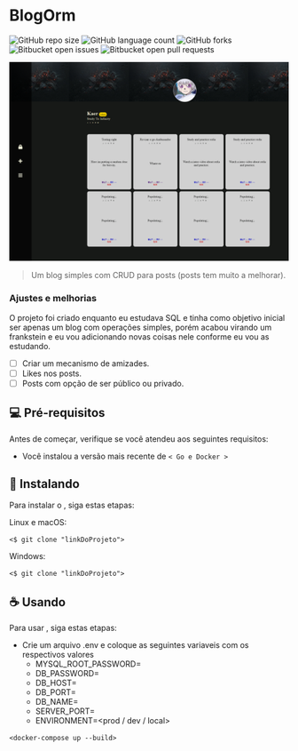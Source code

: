 # BlogOrm

![GitHub repo size](https://img.shields.io/github/repo-size/iuricode/README-template?style=for-the-badge)
![GitHub language count](https://img.shields.io/github/languages/count/iuricode/README-template?style=for-the-badge)
![GitHub forks](https://img.shields.io/github/forks/iuricode/README-template?style=for-the-badge)
![Bitbucket open issues](https://img.shields.io/bitbucket/issues/iuricode/README-template?style=for-the-badge)
![Bitbucket open pull requests](https://img.shields.io/bitbucket/pr-raw/iuricode/README-template?style=for-the-badge)

<img src="./assets/img/img-readme.png" alt="Imagem da home page de um usuário do blogorm">

> Um blog simples com CRUD para posts (posts tem muito a melhorar).


### Ajustes e melhorias

O projeto foi criado enquanto eu estudava SQL e tinha como objetivo inicial ser apenas um blog com operações simples,
porém acabou virando um frankstein e eu vou adicionando novas coisas nele conforme eu vou as estudando. 

- [ ] Criar um mecanismo de amizades.
- [ ] Likes nos posts.
- [ ] Posts com opção de ser público ou privado.

## 💻 Pré-requisitos

Antes de começar, verifique se você atendeu aos seguintes requisitos:
* Você instalou a versão mais recente de `< Go e Docker >`

## 🚀 Instalando <blogorm>

Para instalar o <blogorm>, siga estas etapas:

Linux e macOS:
```
<$ git clone "linkDoProjeto">
```

Windows:
```
<$ git clone "linkDoProjeto">
```

## ☕ Usando <blogorm>

Para usar <blogorm>, siga estas etapas:

* Crie um arquivo .env e coloque as seguintes variaveis com os respectivos valores
   * MYSQL_ROOT_PASSWORD=
   * DB_PASSWORD=
   * DB_HOST=
   * DB_PORT=
   * DB_NAME=
   * SERVER_PORT=
   * ENVIRONMENT=<prod / dev / local>



```
<docker-compose up --build>
```

